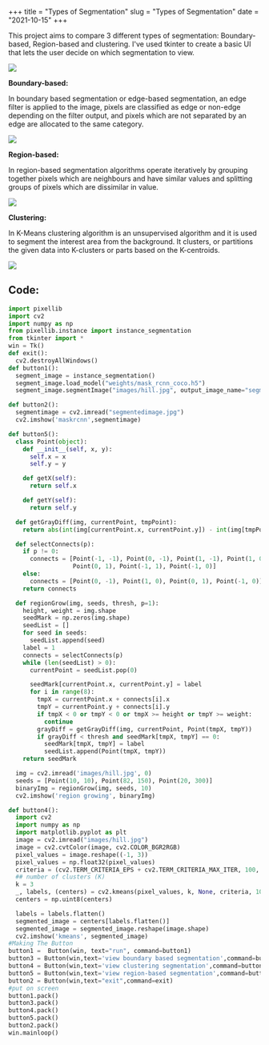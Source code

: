 +++
title = "Types of Segmentation"
slug = "Types of Segmentation"
date = "2021-10-15"
+++

This project aims to compare 3 different types of segmentation: Boundary-based, Region-based and clustering. I've used tkinter to create a basic UI that lets the user decide on which segmentation to view.

![](../../static/tos/img1.JPG)

**Boundary-based:**

In boundary based segmentation or edge-based segmentation, an edge filter is applied to the image, pixels are classified as edge or non-edge depending on the filter output, and pixels which are not separated by an edge are allocated to the same category.

![](../../static/tos/img2.JPG)


**Region-based:**

In region-based segmentation algorithms operate iteratively by grouping together pixels which are neighbours and have similar values and splitting groups of pixels which are dissimilar in value. 

![](../../static/tos/img3.JPG)


**Clustering:**

In K-Means clustering algorithm is an unsupervised algorithm and it is used to segment the interest area from the background. It clusters, or partitions the given data into K-clusters or parts based on the K-centroids.

![](../../static/tos/img4.JPG)


## Code:

```python 
import pixellib
import cv2
import numpy as np
from pixellib.instance import instance_segmentation
from tkinter import *
win = Tk()
def exit():
  cv2.destroyAllWindows()
def button1():
  segment_image = instance_segmentation()
  segment_image.load_model("weights/mask_rcnn_coco.h5")
  segment_image.segmentImage("images/hill.jpg", output_image_name="segmentedimage.jpg", show_bboxes=True)

def button2():
  segmentimage = cv2.imread("segmentedimage.jpg")
  cv2.imshow('maskrcnn',segmentimage)

def button5():
  class Point(object):
    def __init__(self, x, y):
      self.x = x
      self.y = y

    def getX(self):
      return self.x

    def getY(self):
      return self.y

  def getGrayDiff(img, currentPoint, tmpPoint):
    return abs(int(img[currentPoint.x, currentPoint.y]) - int(img[tmpPoint.x, tmpPoint.y]))

  def selectConnects(p):
    if p != 0:
      connects = [Point(-1, -1), Point(0, -1), Point(1, -1), Point(1, 0), Point(1, 1), \
                  Point(0, 1), Point(-1, 1), Point(-1, 0)]
    else:
      connects = [Point(0, -1), Point(1, 0), Point(0, 1), Point(-1, 0)]
    return connects

  def regionGrow(img, seeds, thresh, p=1):
    height, weight = img.shape
    seedMark = np.zeros(img.shape)
    seedList = []
    for seed in seeds:
      seedList.append(seed)
    label = 1
    connects = selectConnects(p)
    while (len(seedList) > 0):
      currentPoint = seedList.pop(0)

      seedMark[currentPoint.x, currentPoint.y] = label
      for i in range(8):
        tmpX = currentPoint.x + connects[i].x
        tmpY = currentPoint.y + connects[i].y
        if tmpX < 0 or tmpY < 0 or tmpX >= height or tmpY >= weight:
          continue
        grayDiff = getGrayDiff(img, currentPoint, Point(tmpX, tmpY))
        if grayDiff < thresh and seedMark[tmpX, tmpY] == 0:
          seedMark[tmpX, tmpY] = label
          seedList.append(Point(tmpX, tmpY))
    return seedMark

  img = cv2.imread('images/hill.jpg', 0)
  seeds = [Point(10, 10), Point(82, 150), Point(20, 300)]
  binaryImg = regionGrow(img, seeds, 10)
  cv2.imshow('region growing', binaryImg)

def button4():
  import cv2
  import numpy as np
  import matplotlib.pyplot as plt
  image = cv2.imread("images/hill.jpg")
  image = cv2.cvtColor(image, cv2.COLOR_BGR2RGB)
  pixel_values = image.reshape((-1, 3))
  pixel_values = np.float32(pixel_values)
  criteria = (cv2.TERM_CRITERIA_EPS + cv2.TERM_CRITERIA_MAX_ITER, 100, 0.2)
  ## number of clusters (K)
  k = 3
  _, labels, (centers) = cv2.kmeans(pixel_values, k, None, criteria, 10, cv2.KMEANS_RANDOM_CENTERS)
  centers = np.uint8(centers)

  labels = labels.flatten()
  segmented_image = centers[labels.flatten()]
  segmented_image = segmented_image.reshape(image.shape)
  cv2.imshow('kmeans', segmented_image)
#Making The Button
button1 =  Button(win, text="run", command=button1)
button3 = Button(win,text='view boundary based segmentation',command=button2)
button4 = Button(win,text='view clustering segmentation',command=button4)
button5 = Button(win,text='view region-based segmentation',command=button5)
button2 = Button(win,text="exit",command=exit)
#put on screen
button1.pack()
button3.pack()
button4.pack()
button5.pack()
button2.pack()
win.mainloop()

```
